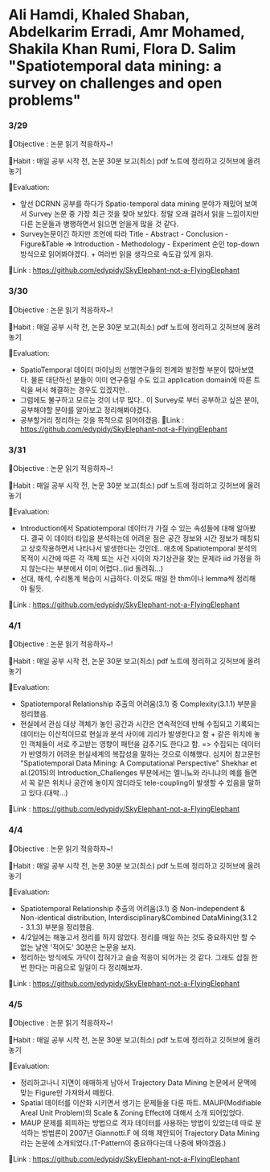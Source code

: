 # Ali Hamdi, Khaled Shaban, Abdelkarim Erradi, Amr Mohamed, Shakila Khan Rumi, Flora D. Salim "Spatiotemporal data mining: a survey on challenges and open problems"

### 3/29
🐘Objective : 논문 읽기 적응하자~!

🐘Habit : 매일 공부 시작 전, 논문 30분 보고(최소) pdf 노트에 정리하고 깃허브에 올려놓기

🐘Evaluation:
* 앞선 DCRNN 공부를 하다가 Spatio-temporal data mining 분야가 재밌어 보여서 Survey 논문 중 가장 최근 것을 찾아 보았다. 정말 오래 걸려서 읽을 느낌이지만 다른 논문들과 병행하면서 읽으면 얻을게 많을 것 같다.
* Survey논문이긴 하지만 조언에 따라 Title - Abstract - Conclusion - Figure&Table => Introduction - Methodology - Experiment 순인 top-down방식으로 읽어봐야겠다. + 여러번 읽을 생각으로 속도감 있게 읽자.

🐘Link : https://github.com/edypidy/SkyElephant-not-a-FlyingElephant


### 3/30
🐘Objective : 논문 읽기 적응하자~!

🐘Habit : 매일 공부 시작 전, 논문 30분 보고(최소) pdf 노트에 정리하고 깃허브에 올려놓기

🐘Evaluation:
* SpatioTemporal 데이터 마이닝의 선행연구들의 한계와 발전할 부분이 많아보였다. 물론 대단하신 분들이 이미 연구중일 수도 있고 application domain에 따른 트릭을 써서 해결하는 경우도 있겠지만..
* 그럼에도 불구하고 모르는 것이 너무 많다.. 이 Survey로 부터 공부하고 싶은 분야, 공부해야할 분야를 알아보고 정리해봐야겠다.
* 공부할거리 정리하는 것을 목적으로 읽어야겠음.
🐘Link : https://github.com/edypidy/SkyElephant-not-a-FlyingElephant


### 3/31
🐘Objective : 논문 읽기 적응하자~!

🐘Habit : 매일 공부 시작 전, 논문 30분 보고(최소) pdf 노트에 정리하고 깃허브에 올려놓기

🐘Evaluation:
* Introduction에서 Spatiotemporal 데이터가 가질 수 있는 속성들에 대해 알아봤다. 결국 이 데이터 타입을 분석하는데 어려운 점은 공간 정보와 시간 정보가 매칭되고 상호작용하면서 나타나서 발생한다는 것인데.. 애초에 Spatiotemporal 분석의 목적이 시간에 따른 각 객체 또는 사건 사이의 자기상관을 찾는 문제라 iid 가정을 하지 않는다는 부분에서 이미 어렵다..(iid 돌려줘...)
* 선대, 해석, 수리통계 복습이 시급하다. 이것도 매일 한 thm이나 lemma씩 정리해야 될듯.

🐘Link : https://github.com/edypidy/SkyElephant-not-a-FlyingElephant


### 4/1
🐘Objective : 논문 읽기 적응하자~!

🐘Habit : 매일 공부 시작 전, 논문 30분 보고(최소) pdf 노트에 정리하고 깃허브에 올려놓기

🐘Evaluation:
* Spatiotemporal Relationship 추출의 어려움(3.1) 중 Complexity(3.1.1) 부분을 정리했음.
* 현실에서 관심 대상 객체가 놓인 공간과 시간은 연속적인데 반해 수집되고 기록되는 데이터는 이산적이므로 현실과 분석 사이에 괴리가 발생한다고 함 + 같은 위치에 놓인 객체들이 서로 주고받는 영향이 패턴을 감추기도 한다고 함. => 수집되는 데이터가 반영하기 어려운 현실세계의 복잡성을 말하는 것으로 이해했다. 심지어 참고문헌 "Spatiotemporal Data Mining: A Computational Perspective" Shekhar et al.(2015)의 Introduction_Challenges 부분에서는 엘니뇨와 라니냐의 예를 들면서 꼭 같은 위치나 공간에 놓이지 않더라도 tele-coupling이 발생할 수 있음을 말하고 있다.(대박...)

🐘Link : https://github.com/edypidy/SkyElephant-not-a-FlyingElephant


### 4/4
🐘Objective : 논문 읽기 적응하자~!

🐘Habit : 매일 공부 시작 전, 논문 30분 보고(최소) pdf 노트에 정리하고 깃허브에 올려놓기

🐘Evaluation:
* Spatiotemporal Relationship 추출의 어려움(3.1) 중 Non-independent & Non-identical distribution, Interdisciplinary&Combined DataMining(3.1.2 - 3.1.3) 부분을 정리했음.
* 4/2일에는 해놓고서 정리를 하지 않았다. 정리를 매일 하는 것도 중요하지만 할 수 없는 날엔 '적어도' 30분은 논문을 보자.
* 정리하는 방식에도 가닥이 잡혀가고 슬슬 적응이 되어가는 것 같다. 그래도 삽질 한 번 한다는 마음으로 일일이 다 정리해보자.

🐘Link : https://github.com/edypidy/SkyElephant-not-a-FlyingElephant


### 4/5
🐘Objective : 논문 읽기 적응하자~!

🐘Habit : 매일 공부 시작 전, 논문 30분 보고(최소) pdf 노트에 정리하고 깃허브에 올려놓기

🐘Evaluation:
* 정리하고나니 지면이 애매하게 남아서 Trajectory Data Mining 논문에서 문맥에 맞는 Figure만 가져와서 떼웠다.
* Spatial 데이터를 이산화 시키면서 생기는 문제들을 다룬 파트. MAUP(Modifiable Areal Unit Problem)의 Scale & Zoning Effect에 대해서 소개 되어있었다.
* MAUP 문제를 회피하는 방법으로 격자 데이터를 사용하는 방법이 있었는데 따로 분석하는 방법론이 2007년 Giannotti.F 에 의해 제안되어 Trajectory Data Mining라는 논문에 소개되었다.(T-Pattern이 중요하다는데 나중에 봐야겠음.)

🐘Link : https://github.com/edypidy/SkyElephant-not-a-FlyingElephant
